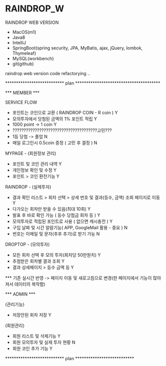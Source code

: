 # RAINDROP_W

RAINDROP WEB VERSION

- MacOS(m1)
- Java8
- IntelliJ
- SpringBoot(spring security, JPA, MyBatis, ajax, jQuery, lombok, Thymeleaf)
- MySQL(workbench)
- git(github)

raindrop web version code refactorying ..

*************************** plan ***************************************

*** MEMBER ***

SERVICE FLOW
  - 포인트는 코인으로 교환 ( RAINDROP COIN - R coin ) Y
  - 모의투자에서 당첨된 금액의 1% 포인트 적립 Y
  - 1000 point -> 1 coin Y
  - ??????????????????????????????????????고민???
  - 1등 당첨 -> 졸업 N
  - 매일 로그인시 0.5coin 증정 ( 고민 후 결정 ) N

MYPAGE - (회원정보 관리)
  - 포인트 및 코인 관리 내역 Y
  - 개인정보 확인 및 수정 Y
  - 포인트 > 코인 환전기능 Y

RAINDROP - (실제투자)
  - 결과 확인 리스트 > 회차 선택 > 상세 번호 및 결과(등수, 금액) 조회 페이지로 이동 Y
  - 다가오는 회차만 받을 수 있음(최대 10회) Y
  - 발표 후 바로 확인 가능 ( 등수 당첨금 회차 등 ) Y
  - 모의투자로 적립된 포인트로 사용 ( 없으면 캐시충전 ) Y
  - 구입 날짜 및 시간 알람기능( APP, GoogleMail 활용 - 중요 ) N
  - 번호는 이메일 및 문자(추후 추가)로 받기 가능 N

DROPTOP - (모의투자)
  - 모든 회차 선택 후 모의 투자(회차당 50만원치) Y
  - 추첨받은 회차별 결과 조회 Y
  - 결과 상세페이지 > 등수 금액 등 Y

*** 기존 실시간 반영 -> 페이지 이동 및 새로고침으로 변경(한 페이지에서 기능이 많아져서 데이터의 복작함)

*** ADMIN ***

(관리기능)
  - 저장안된 회차 저장 Y

(회원관리)
  - 회원 리스트 및 삭제기능 Y
  - 회원 모의투자 및 실제 투자 현황 N
  - 회원 코인 추가 기능 Y


*************************** plan ***************************
